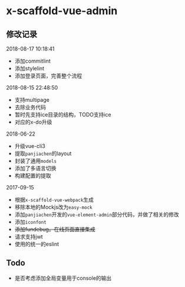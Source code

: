 # x-scaffold-vue-admin


## 修改记录 ##
2018-08-17 10:18:41
- 添加commitlint
- 添加stylelint
- 添加登录页面，完善整个流程

2018-08-15 22:48:50
- 支持multipage
- 去除业务代码
- 暂时先支持ice目录的结构，TODO支持ice
- 对应的x-do升级

2018-06-22

- 升级vue-cli3
- 提取`panjiachen`的layout
- 封装了通用`models`
- 添加了多语言切换
- 构建配置的提取

2017-09-15

- 根据`x-scaffold-vue-webpack`生成
- 移除本地的Mockjs改为`easy-mock`
- 添加`panjiachen`开发的`vue-element-admin`部分代码，并做了相关的修改
- 添加`iconfont`
- ~~添加fundebug。在线页面直接集成~~
- 请求支持jwt
- 使用的统一的eslint


## Todo ##
- 是否考虑添加全局变量用于console的输出